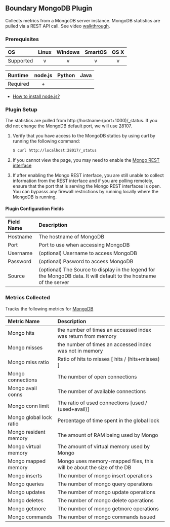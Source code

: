 Boundary MongoDB Plugin
-----------------------
Collects metrics from a MongoDB server instance. MongoDB statistics are pulled via a REST API call. See video [walkthrough](https://help.boundary.com/hc/articles/201842211).

### Prerequisites

|     OS    | Linux | Windows | SmartOS | OS X |
|:----------|:-----:|:-------:|:-------:|:----:|
| Supported |   v   |    v    |    v    |  v   |


|  Runtime | node.js | Python | Java |
|:---------|:-------:|:------:|:----:|
| Required |    +    |        |      |

- [How to install node.js?](https://help.boundary.com/hc/articles/202360701)

### Plugin Setup

The statistics are pulled from http://hostname:(port+1000)/_status.  If you did not change the MongoDB default port, we will use 28107.

1. Verify that you have access to the MongoDB statics by using curl by running the following command:
     ```bash
     $ curl http://localhost:28017/_status
     ```
2. If you cannot view the page, you may need to enable the [Mongo REST interface](http://docs.mongodb.org/manual/reference/configuration-options/#net.http.RESTInterfaceEnabled)

3. If after enabling the Mongo REST interface, you are still unable to collect information from the REST interface and if you are polling remotely, ensure that the port that is serving the Mongo REST interfaces is open. You can bypasss any firewall restrictions by running locally where the MongoDB is running.

#### Plugin Configuration Fields

|Field Name|Description                                                                                                           |
|:---------|:---------------------------------------------------------------------------------------------------------------------|
|Hostname  |The hostname of MongoDB                                                                                               |
|Port      |Port to use when accessing MongoDB                                                                                     |
|Username  |(optional) Username to access MongoDB                                                                                 |
|Password  |(optional) Pasword to access MongoDB                                                                                   |
|Source    |(optional) The Source to display in the legend for the MongoDB data.  It will default to the hostname of the server|

### Metrics Collected

Tracks the following metrics for [MongoDB](http://www.mongodb.org/)

|Metric Name            |Description                                                          |
|:----------------------|:--------------------------------------------------------------------|
|Mongo hits             |the number of times an accessed index was return from memory         |
|Mongo misses           |the number of times an accessed index was not in memory              |
|Mongo miss ratio       |Ratio of hits to misses [ hits / (hits+misses) ]                     |
|Mongo connections      |The number of open connections                                       |
|Mongo avail conns      |The number of available connections                                  |
|Mongo conn limit       |The ratio of used connections [used / (used+avail)]                  |
|Mongo global lock ratio|Percentage of time spent in the global lock                          |
|Mongo resident memory  |The amount of RAM being used by Mongo                                |
|Mongo virtual memory   |The amount of virtual memory used by Mongo                           |
|Mongo mapped memory    |Mongo uses memory-mapped files, this will be about the size of the DB|
|Mongo inserts          |The number of mongo insert operations                                |
|Mongo queries          |The number of mongo query operations                                 |
|Mongo updates          |The number of mongo update operations                                |
|Mongo deletes          |The number of mongo delete operations                                |
|Mongo getmore          |The number of mongo getmore operations                               |
|Mongo commands         |The number of mongo commands issued                                  |
